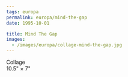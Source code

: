 ```yaml
---
tags: europa
permalink: europa/mind-the-gap
date: 1995-10-01

title: Mind The Gap
images:
  - /images/europa/collage-mind-the-gap.jpg
---
```

Collage  
10.5" × 7"